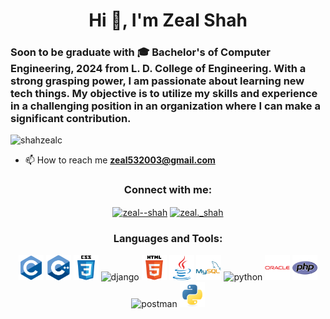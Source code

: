 <h1 align="center">Hi 👋, I'm Zeal Shah</h1>
<h3 align="left">Soon to be graduate with 🎓 Bachelor's of Computer Engineering, 2024 from L. D. College of Engineering. With a strong grasping power, I am passionate about learning new tech things. My objective is to utilize my skills and experience in a challenging position in an organization where I can make a significant contribution.</h3>

<p align="left"> <img src="https://komarev.com/ghpvc/?username=shahzealc&label=Profile%20views&color=0e75b6&style=flat" alt="shahzealc" /> </p>

- 📫 How to reach me **zeal532003@gmail.com**

<h3 align="center">Connect with me:</h3>
<p align="center">
<a href="https://linkedin.com/in/zeal--shah" target="blank"><img align="center" src="https://raw.githubusercontent.com/rahuldkjain/github-profile-readme-generator/master/src/images/icons/Social/linked-in-alt.svg" alt="zeal--shah" height="30" width="40" /></a>
<a href="https://instagram.com/zeal._shah" target="blank"><img align="center" src="https://raw.githubusercontent.com/rahuldkjain/github-profile-readme-generator/master/src/images/icons/Social/instagram.svg" alt="zeal._shah" height="30" width="40" /></a>
</p>

<h3 align="center">Languages and Tools:</h3>
<p align="center">  <img src="https://raw.githubusercontent.com/devicons/devicon/master/icons/c/c-original.svg" alt="c" width="40" height="40"/>  <img src="https://raw.githubusercontent.com/devicons/devicon/master/icons/cplusplus/cplusplus-original.svg" alt="cplusplus" width="40" height="40"/>  <img src="https://raw.githubusercontent.com/devicons/devicon/master/icons/css3/css3-original-wordmark.svg" alt="css3" width="40" height="40"/>  <img src="https://cdn.worldvectorlogo.com/logos/django.svg" alt="django" width="40" height="40"/>   <img src="https://raw.githubusercontent.com/devicons/devicon/master/icons/html5/html5-original-wordmark.svg" alt="html5" width="40" height="40"/>   <img src="https://raw.githubusercontent.com/devicons/devicon/master/icons/java/java-original.svg" alt="java" width="40" height="40"/>   <img src="https://raw.githubusercontent.com/devicons/devicon/master/icons/mysql/mysql-original-wordmark.svg" alt="mysql" width="40" height="40"/>   <img src="https://cdn-icons-png.flaticon.com/512/919/919825.png" alt="python" width="40" height="40"/>   <img src="https://raw.githubusercontent.com/devicons/devicon/master/icons/oracle/oracle-original.svg" alt="oracle" width="40" height="40"/>   <img src="https://raw.githubusercontent.com/devicons/devicon/master/icons/php/php-original.svg" alt="php" width="40" height="40"/>   <img src="https://www.vectorlogo.zone/logos/getpostman/getpostman-icon.svg" alt="postman" width="40" height="40"/>   <img src="https://raw.githubusercontent.com/devicons/devicon/master/icons/python/python-original.svg" alt="python" width="40" height="40"/> </a> </p>
